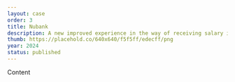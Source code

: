 ```yaml
---
layout: case
order: 3
title: Nubank
description: A new improved experience in the way of receiving salary in Brazil
thumb: https://placehold.co/640x640/f5f5ff/edecff/png
year: 2024
status: published
---
```


Content
